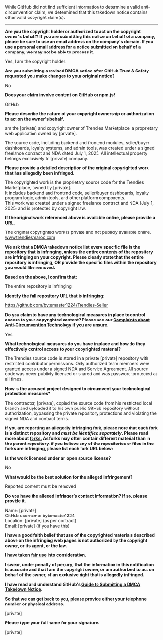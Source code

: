 While GitHub did not find sufficient information to determine a valid anti-circumvention claim, we determined that this takedown notice contains other valid copyright claim(s).

---

**Are you the copyright holder or authorized to act on the copyright owner's behalf? If you are submitting this notice on behalf of a company, please be sure to use an email address on the company's domain. If you use a personal email address for a notice submitted on behalf of a company, we may not be able to process it.**

Yes, I am the copyright holder.

**Are you submitting a revised DMCA notice after GitHub Trust & Safety requested you make changes to your original notice?**

No

**Does your claim involve content on GitHub or npm.js?**

GitHub

**Please describe the nature of your copyright ownership or authorization to act on the owner's behalf.**

am the [private] and copyright owner of Trendies Marketplace, a proprietary web application owned by [private].

The source code, including backend and frontend modules, seller/buyer dashboards, loyalty systems, and admin tools, was created under a signed freelance contract and NDA dated July 1, 2025. All intellectual property belongs exclusively to [private] company.

**Please provide a detailed description of the original copyrighted work that has allegedly been infringed.**

The copyrighted work is the proprietary source code for the Trendies Marketplace, owned by [private].  
It includes backend and frontend code, seller/buyer dashboards, loyalty program logic, admin tools, and other platform components.  
This work was created under a signed freelance contract and NDA (July 1, 2025) and is protected by copyright law.

**If the original work referenced above is available online, please provide a URL.**

The original copyrighted work is private and not publicly available online. www.trendiesmaroc.com

**We ask that a DMCA takedown notice list every specific file in the repository that is infringing, unless the entire contents of the repository are infringing on your copyright. Please clearly state that the entire repository is infringing, OR provide the specific files within the repository you would like removed.**

**Based on the above, I confirm that:**

The entire repository is infringing

**Identify the full repository URL that is infringing:**

https://github.com/bytemaster1224/Trendies-Seller

**Do you claim to have any technological measures in place to control access to your copyrighted content? Please see our <a href="https://docs.github.com/articles/guide-to-submitting-a-dmca-takedown-notice#complaints-about-anti-circumvention-technology">Complaints about Anti-Circumvention Technology</a> if you are unsure.**

Yes

**What technological measures do you have in place and how do they effectively control access to your copyrighted material?**

The Trendies source code is stored in a private [private] repository with restricted contributor permissions. Only authorized team members were granted access under a signed NDA and Service Agreement. All source code was never publicly licensed or shared and was password-protected at all times.

**How is the accused project designed to circumvent your technological protection measures?**

The contractor, [private], copied the source code from his restricted local branch and uploaded it to his own public GitHub repository without authorization, bypassing the private repository protections and violating the signed NDA and contract terms.

**If you are reporting an allegedly infringing fork, please note that each fork is a distinct repository and <i>must be identified separately</i>. Please read more about <a href="https://docs.github.com/articles/dmca-takedown-policy#b-what-about-forks-or-whats-a-fork">forks.</a> As forks may often contain different material than in the parent repository, if you believe any of the repositories or files in the forks are infringing, please list each fork URL below:**

**Is the work licensed under an open source license?**

No

**What would be the best solution for the alleged infringement?**

Reported content must be removed

**Do you have the alleged infringer’s contact information? If so, please provide it.**

Name: [private]  
GitHub username: bytemaster1224  
Location: [private] (as per contract)  
Email: [private] (if you have this)

**I have a good faith belief that use of the copyrighted materials described above on the infringing web pages is not authorized by the copyright owner, or its agent, or the law.**

**I have taken <a href="https://www.lumendatabase.org/topics/22">fair use</a> into consideration.**

**I swear, under penalty of perjury, that the information in this notification is accurate and that I am the copyright owner, or am authorized to act on behalf of the owner, of an exclusive right that is allegedly infringed.**

**I have read and understand GitHub's <a href="https://docs.github.com/articles/guide-to-submitting-a-dmca-takedown-notice/">Guide to Submitting a DMCA Takedown Notice</a>.**

**So that we can get back to you, please provide either your telephone number or physical address.**

[private]

**Please type your full name for your signature.**

[private]
